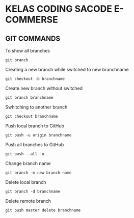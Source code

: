 # KELAS CODING SACODE E-COMMERSE

## GIT COMMANDS

To show all branches

    git branch

Creating a new branch while switched to new branchname
    
    git checkout -b branchname

Create new branch without switched

    git branch branchname

Swhitching to another branch

    git checkout branchname

Push local branch to GitHub

    git push -u origin branchname

Push all branches to GitHub

    git push --all -u

Change branch name

    git branch -m new-branch-name

Delete local branch

    git branch -d branchname

Delete remote branch

    git push master delete branchname